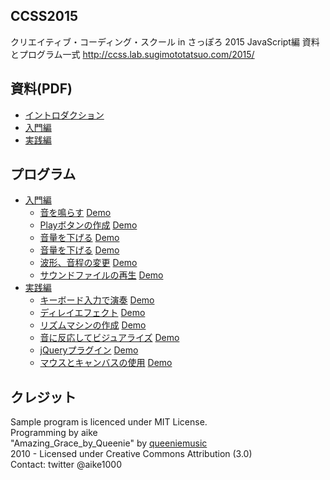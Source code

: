 CCSS2015
---
クリエイティブ・コーディング・スクール in さっぽろ 2015 JavaScript編 資料とプログラム一式
http://ccss.lab.sugimototatsuo.com/2015/

## 資料(PDF)

- [イントロダクション](https://github.com/aike/ccss2015/blob/master/introduction.pdf)
- [入門編](https://github.com/aike/ccss2015/blob/master/basic.pdf)
- [実践編](https://github.com/aike/ccss2015/blob/master/advanced.pdf)

## プログラム

- [入門編](https://github.com/aike/ccss2015/tree/master/basic)
	- [音を鳴らす](https://github.com/aike/ccss2015/tree/master/basic/1_oscillator) [Demo](http://aikelab.net/ccss2015/1_oscillator)
	- [Playボタンの作成](https://github.com/aike/ccss2015/tree/master/basic/2_playbutton) [Demo](http://aikelab.net/ccss2015/2_playbutton)
	- [音量を下げる](https://github.com/aike/ccss2015/tree/master/basic/2_playbutton) [Demo](http://aikelab.net/ccss2015/2_playbutton)
	- [音量を下げる](htts://github.com/aike/ccss2015/tree/master/basic/3_gain) [Demo](http://aikelab.net/ccss2015/3_gain)
	- [波形、音程の変更](https://github.com/aike/ccss2015/tree/master/basic/4_waveform) [Demo](http://aikelab.net/ccss2015/4_waveform)
	- [サウンドファイルの再生](https://github.com/aike/ccss2015/tree/master/basic/5_soundfile) [Demo](http://aikelab.net/ccss2015/5_soundfile)
- [実践編](https://github.com/aike/ccss2015/tree/master/advanced)
	- [キーボード入力で演奏](https://github.com/aike/ccss2015/tree/master/advanced/1_keyboard) [Demo](http://aikelab.net/ccss2015/5_soundfile)
	- [ディレイエフェクト](https://github.com/aike/ccss2015/tree/master/advanced/2_delay) [Demo](http://aikelab.net/ccss2015/2_delay)
	- [リズムマシンの作成](https://github.com/aike/ccss2015/tree/master/advanced/3_rhythmmachine) [Demo](http://aikelab.net/ccss2015/3_rhythmmachine)
	- [音に反応してビジュアライズ](https://github.com/aike/ccss2015/tree/master/advanced/4_response) [Demo](http://aikelab.net/ccss2015/4_response)
	- [jQueryプラグイン](https://github.com/aike/ccss2015/tree/master/advanced/5_jquery) [Demo](http://aikelab.net/ccss2015/5_jquery)
	- [マウスとキャンバスの使用](https://github.com/aike/ccss2015/tree/master/advanced/6_canvas) [Demo](http://aikelab.net/ccss2015/6_canvas)

## クレジット
Sample program is licenced under MIT License.  
Programming by aike  
"Amazing_Grace_by_Queenie" by [queeniemusic](http://ccmixter.org/files/queeniemusic/29835)  
2010 - Licensed under Creative Commons Attribution (3.0)  
Contact: twitter @aike1000  
